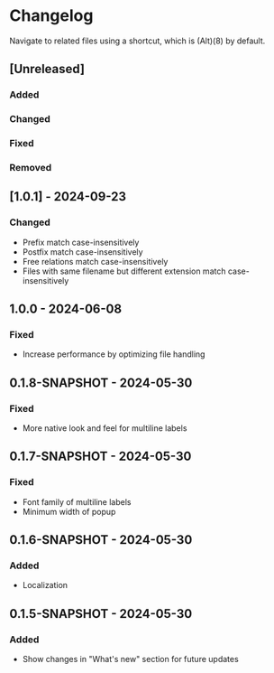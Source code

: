 # Changelog

Navigate to related files using a shortcut, which is (Alt)(8) by default.

## [Unreleased]

### Added

### Changed

### Fixed

### Removed

## [1.0.1] - 2024-09-23

### Changed

- Prefix match case-insensitively
- Postfix match case-insensitively
- Free relations match case-insensitively
- Files with same filename but different extension match case-insensitively

## 1.0.0 - 2024-06-08

### Fixed

- Increase performance by optimizing file handling

## 0.1.8-SNAPSHOT - 2024-05-30

### Fixed

- More native look and feel for multiline labels

## 0.1.7-SNAPSHOT - 2024-05-30

### Fixed

- Font family of multiline labels
- Minimum width of popup

## 0.1.6-SNAPSHOT - 2024-05-30

### Added

- Localization

## 0.1.5-SNAPSHOT - 2024-05-30

### Added

- Show changes in "What's new" section for future updates
